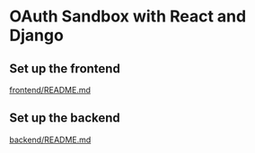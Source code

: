 # OAuth Sandbox with React and Django

## Set up the frontend

[frontend/README.md](./frontend/README.md)

## Set up the backend

[backend/README.md](./backend/README.md)